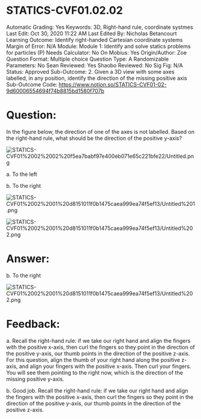 # STATICS-CVF01.02.02

Automatic Grading: Yes
Keywords: 3D, Right-hand rule, coordinate systmes
Last Edit: Oct 30, 2020 11:22 AM
Last Edited By: Nicholas Betancourt
Learning Outcome: Identify right-handed Cartesian coordinate systems
Margin of Error: N/A
Module: Module 1: Identify and solve statics problems for particles (P)
Needs Calculator: No
On Mobius: Yes
Origin/Author: Zoe
Question Format: Multiple choice
Question Type: A
Randomizable Parameters: No
Sean Reviewed: Yes
Shaobo Reviewed: No
Sig Fig: N/A
Status: Approved
Sub-Outcome: 2. Given a 3D view with some axes labelled, in any position, identify the direction of the missing positive axis
Sub-Outcome Code: https://www.notion.so/STATICS-CVF01-02-9d60006554694f74b8815bd1580f707b

# Question:

In the figure below, the direction of one of the axes is not labelled. Based on the right-hand rule, what should be the direction of the positive y-axis?

![STATICS-CVF01%2002%2002%20f5ea7babf97e400eb071e65c221bfe22/Untitled.png](STATICS-CVF01%2002%2002%20f5ea7babf97e400eb071e65c221bfe22/Untitled.png)

a. To the left

b. To the right

![STATICS-CVF01%2002%2001%20d8151011f0b1475caea999ea74f5ef13/Untitled%201.png](STATICS-CVF01%2002%2001%20d8151011f0b1475caea999ea74f5ef13/Untitled%201.png)

![STATICS-CVF01%2002%2001%20d8151011f0b1475caea999ea74f5ef13/Untitled%202.png](STATICS-CVF01%2002%2001%20d8151011f0b1475caea999ea74f5ef13/Untitled%202.png)

# Answer:

b. To the right

![STATICS-CVF01%2002%2001%20d8151011f0b1475caea999ea74f5ef13/Untitled%202.png](STATICS-CVF01%2002%2001%20d8151011f0b1475caea999ea74f5ef13/Untitled%202.png)

# Feedback:

a. Recall the right-hand rule: if we take our right hand and align the fingers with the positive x-axis, then curl the fingers so they point in the direction of the positive y-axis, our thumb points in the direction of the positive z-axis. For this question, align the thumb of your right hand along the positive z-axis, and align your fingers with the positive x-axis. Then curl your fingers.  You will see them pointing to the right now, which is the direction of the missing positive y-axis.

b. Good job. Recall the right-hand rule: if we take our right hand and align the fingers with the positive x-axis, then curl the fingers so they point in the direction of the positive y-axis, our thumb points in the direction of the positive z-axis.